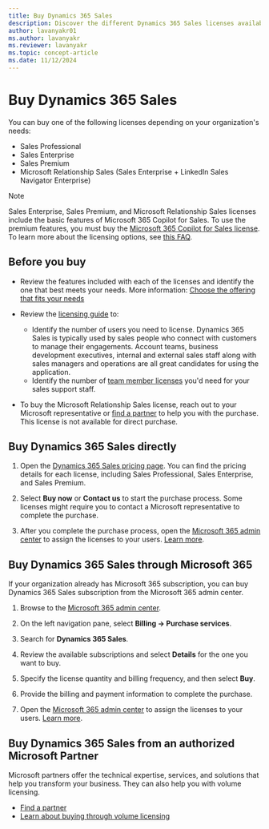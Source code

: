 ```yaml
---
title: Buy Dynamics 365 Sales
description: Discover the different Dynamics 365 Sales licenses available and how to purchase them. Includes Sales Professional, Sales Enterprise, Sales Premium, and Microsoft Relationship Sales.
author: lavanyakr01
ms.author: lavanyakr
ms.reviewer: lavanyakr
ms.topic: concept-article
ms.date: 11/12/2024
---
```


# Buy Dynamics 365 Sales

You can buy one of the following licenses depending on your organization's needs:

- Sales Professional
- Sales Enterprise
- Sales Premium  
- Microsoft Relationship Sales (Sales Enterprise + LinkedIn Sales Navigator Enterprise)

> [!NOTE]
> Sales Enterprise, Sales Premium, and Microsoft Relationship Sales licenses include the basic features of Microsoft 365 Copilot for Sales. To use the premium features, you must buy the [Microsoft 365 Copilot for Sales license](https://www.microsoft.com/ai/microsoft-sales-copilot?rtc=1#featuresandpricing). To learn more about the licensing options, see [this FAQ](/microsoft-sales-copilot/sales-copilot-faq#will-copilot-for-sales-be-included-in-dynamics-365-sales-subscriptions).


## Before you buy

- Review the features included with each of the licenses and identify the one that best meets your needs. More information: [Choose the offering that fits your needs](overview.md#choose-the-offering-that-fits-your-needs)

- Review the [licensing guide](https://go.microsoft.com/fwlink/?LinkId=866544&clcid=0x409) to:
    - Identify the number of users you need to license. Dynamics 365 Sales is typically used by sales people who connect with customers to manage their engagements. Account teams, business development executives, internal and external sales staff along with sales managers and operations are all great candidates for using the application.  
    - Identify the number of [team member licenses](/dynamics365/get-started/team-members-license) you'd need for your sales support staff.  

- To buy the Microsoft Relationship Sales license, reach out to your Microsoft representative or [find a partner](https://partner.microsoft.com/partnership/find-a-partner) to help you with the purchase. This license is not available for direct purchase.

## Buy Dynamics 365 Sales directly

1. Open the [Dynamics 365 Sales pricing page](https://www.microsoft.com/dynamics-365/products/sales/pricing#pricing).
   You can find the pricing details for each license, including Sales Professional, Sales Enterprise, and Sales Premium.

1. Select **Buy now** or **Contact us** to start the purchase process. Some licenses might require you to contact a Microsoft representative to complete the purchase.
1. After you complete the purchase process, open the [Microsoft 365 admin center](https://admin.microsoft.com/) to assign the licenses to your users. [Learn more](/office365/admin/subscriptions-and-billing/assign-licenses-to-users).

## Buy Dynamics 365 Sales through Microsoft 365

If your organization already has Microsoft 365 subscription, you can buy Dynamics 365 Sales subscription from the Microsoft 365 admin center.

1. Browse to the [Microsoft 365 admin center](https://admin.microsoft.com).

2. On the left navigation pane, select **Billing -> Purchase services**.

3. Search for **Dynamics 365 Sales**.
1. Review the available subscriptions and select **Details** for the one you want to buy.
1. Specify the license quantity and billing frequency, and then select **Buy**.
1. Provide the billing and payment information to complete the purchase.
1. Open the [Microsoft 365 admin center](https://admin.microsoft.com/) to assign the licenses to your users. [Learn more](/office365/admin/subscriptions-and-billing/assign-licenses-to-users).

## Buy Dynamics 365 Sales from an authorized Microsoft Partner

Microsoft partners offer the technical expertise, services, and solutions that help you transform your business. They can also help you with volume licensing.

- [Find a partner](https://partner.microsoft.com/partnership/find-a-partner)
- [Learn about buying through volume licensing](https://www.microsoft.com/licensing/how-to-buy/how-to-buy)
